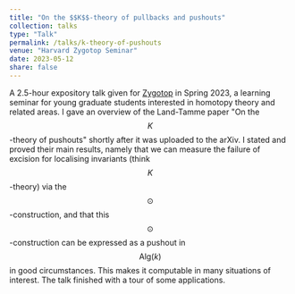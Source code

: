 ```yaml
---
title: "On the $$K$$-theory of pullbacks and pushouts"
collection: talks
type: "Talk"
permalink: /talks/k-theory-of-pushouts
venue: "Harvard Zygotop Seminar"
date: 2023-05-12
share: false
---
```


A 2.5-hour expository talk given for [Zygotop](https://nataliesstewart.github.io/zygotop/) in Spring 2023, a learning seminar for young graduate students interested in homotopy theory and related areas. I gave an overview of the Land-Tamme paper "On the $$K$$-theory of pushouts" shortly after it was uploaded to the arXiv. I stated and proved their main results, namely that we can measure the failure of excision for localising invariants (think $$K$$-theory) via the $$\odot$$-construction, and that this $$\odot$$-construction can be expressed as a pushout in $$\text{Alg}(k)$$ in good circumstances. This makes it computable in many situations of interest. The talk finished with a tour of some applications.